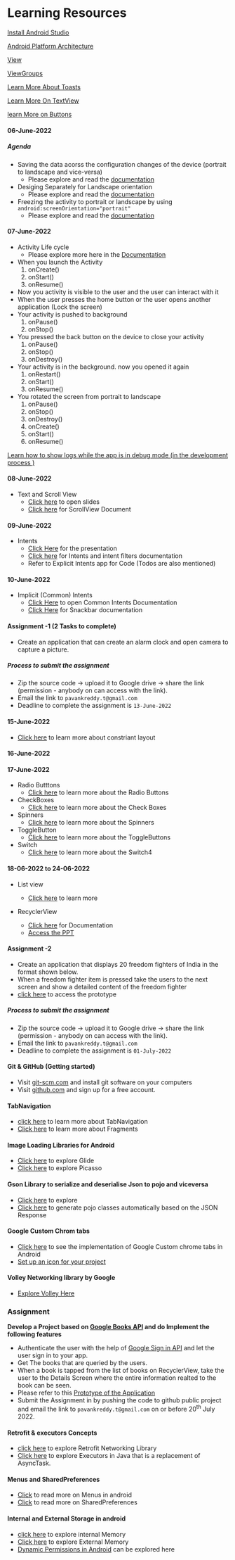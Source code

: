 # Learning Resources

[Install Android Studio](https://developer.android.com/studio?gclid=Cj0KCQjwg_iTBhDrARIsAD3Ib5gYa8Go6mxtbUZLj1pYCw0m_S8zeNEcZAT132zqwAdx6oIm9NjPAsQaAmaLEALw_wcB&gclsrc=aw.ds)

[Android Platform Architecture](https://www.googleadservices.com/pagead/aclk?sa=L&ai=DChcSEwjm4_i72Nz3AhXj2kwCHaI1DZsYABAAGgJ0bQ&ohost=www.google.com&cid=CAESa-D2sUI328vwBJrNAhsmt87nfvCM2IYM76-B5bq4Pgr2PJsO1R5Ne7WlS7WIpQ8XOT-J20vdUCgcHEXx_yCFuo3iLMMXQKf-89GzvN36i6h0w_aL6chtYOuP3njYOpdOYdP8MSpOBqfQF3vi&sig=AOD64_3319FgGPFGeOT-tp8M3ELeGlDfHw&q&adurl&ved=2ahUKEwjYpfG72Nz3AhXVAaYKHa7FCn8Q0Qx6BAgCEAE)

[View](https://developer.android.com/reference/android/view/View)

[ViewGroups](https://developer.android.com/reference/android/view/ViewGroup)

[Learn More About Toasts](https://developer.android.com/guide/topics/ui/notifiers/toasts)

[Learn More On TextView](https://developer.android.com/reference/android/widget/TextView)

[learn More on Buttons](https://developer.android.com/reference/android/widget/Button)

#### 06-June-2022

##### Agenda
- Saving the data acorss the configuration changes of the device (portrait to landscape and vice-versa)
  - Please explore and read the [documentation](https://developer.android.com/topic/libraries/architecture/saving-states)
- Desiging Separately for Landscape orientation
  - Please explore and read the [documentation](https://developer.android.com/reference/androidx/browser/trusted/ScreenOrientation)
- Freezing the activity to portrait or landscape by using ```android:screenOrientation="portrait"```
  - Please explore and read the [documentation](https://developer.android.com/reference/androidx/browser/trusted/ScreenOrientation)

#### 07-June-2022
- Activity Life cycle
  - Please explore more here in the [Documentation](https://developer.android.com/guide/components/activities/activity-lifecycle)
- When you launch the Activity
    1. onCreate()
    2. onStart()
    3. onResume()
- Now you activity is visible to the user and the user can interact with it
- When the user presses the home button or the user opens another application (Lock the screen)
- Your activity is pushed to background  
    1. onPause()
    2. onStop()
- You pressed the back button on the device to close your activity
    1. onPause()
    2. onStop()
    3. onDestroy()
- Your activity is in the background. now you opened it again
    1. onRestart()
    2. onStart()
    3. onResume()
- You rotated the screen from portrait to landscape
    1. onPause()
    2. onStop()
    3. onDestroy()
    4. onCreate()
    5. onStart()
    6. onResume()

[Learn how to show logs while the app is in debug mode (in the development process )](https://developer.android.com/studio/debug/am-logcat#:~:text=The%20Logcat%20window%20in%20Android,you%20can%20view%20older%20messages.)

#### 08-June-2022
- Text and Scroll View
  - [Click here](https://docs.google.com/presentation/d/175zGL-zyK9qWotipn5mZm_kWh0ygeJZhs2EsDPDHX-4/edit#slide=id.g116d7d9d49_3_13) to open slides
  - [Click here](https://developer.android.com/reference/android/widget/ScrollView) for ScrollView Document

#### 09-June-2022
- Intents
   - [Click Here](https://docs.google.com/presentation/d/1kjxsI9brdVRIx3rqoB0H-1-PmVlzJbiQNf4PyqzZKJM/edit#slide=id.g168369f895_0_87) for the presentation
   - [Click here](https://developer.android.com/guide/components/intents-filters) for Intents and intent filters documentation
   - Refer to Explicit Intents app for Code (Todos are also mentioned)

#### 10-June-2022
- Implicit (Common) Intents
    - [Click Here](https://developer.android.com/guide/components/intents-common#Phone) to open Common Intents Documentation
    - [Click Here](https://developer.android.com/reference/com/google/android/material/snackbar/Snackbar) for Snackbar documentation

#### Assignment -1 (2 Tasks to complete)
- Create an application that can create an alarm clock and open camera to capture a picture. 
##### Process to submit the assignment
- Zip the source code -> upload it to Google drive -> share the link (permission - anybody on can access with the link).
- Email the link to ```pavankreddy.t@gmail.com```
- Deadline to complete the assignment is ```13-June-2022```

#### 15-June-2022
- [Click here](https://developer.android.com/training/constraint-layout) to learn more about constriant layout

#### 16-June-2022
#### 17-June-2022
- Radio Butttons
    - [Click here](https://developer.android.com/guide/topics/ui/controls/radiobutton) to learn more about the Radio Buttons
- CheckBoxes
    - [Click here](https://developer.android.com/guide/topics/ui/controls/checkbox) to learn more about the Check Boxes
- Spinners
    - [Click here](https://developer.android.com/guide/topics/ui/controls/spinner) to learn more about the Spinners
- ToggleButton
    - [Click here](https://developer.android.com/guide/topics/ui/controls/togglebutton) to learn more about the ToggleButtons
- Switch
    - [Click here](https://developer.android.com/reference/android/widget/Switch) to learn more about the Switch4

#### 18-06-2022 to 24-06-2022
- List view
    - [Click here](https://developer.android.com/reference/android/widget/ListView) to learn more

- RecyclerView
    - [Click here](https://developer.android.com/jetpack/androidx/releases/recyclerview) for Documentation
    - [Access the PPT](https://docs.google.com/presentation/d/1tLLYBSGl9d8nHc_88007kTOZvXdSY0oqIRF3APIgm34/edit?usp=drive_web&ouid=110137796523185973640)

#### Assignment -2 
- Create an application that displays 20 freedom fighters of India in the format shown below.
- When a freedom fighter item is pressed take the users to the next screen and show a detailed content of the freedom fighter
- [click here](https://www.canva.com/design/DAFEhlDGnXo/p1tbye7_qa6o18AJpafjLA/edit?utm_content=DAFEhlDGnXo&utm_campaign=designshare&utm_medium=link2&utm_source=sharebutton) to access the prototype
##### Process to submit the assignment
- Zip the source code -> upload it to Google drive -> share the link (permission - anybody on can access with the link).
- Email the link to ```pavankreddy.t@gmail.com```
- Deadline to complete the assignment is ```01-July-2022```

#### Git & GitHub (Getting started)
- Visit [git-scm.com](https://git-scm.com/) and install git software on your computers
- Visit [github.com](https://github.com) and sign up for a free account.

#### TabNavigation
- [click here](https://developer.android.com/guide/navigation/navigation-swipe-view) to learn more about TabNavigation
- [Click here](https://developer.android.com/guide/fragments/lifecycle) to learn more about Fragments 

#### Image Loading Libraries for Android
- [Click here](https://github.com/bumptech/glide) to explore Glide
- [Click here](https://square.github.io/picasso/) to explore Picasso

#### Gson Library to serialize and deserialise Json to pojo and viceversa
- [Click here](https://github.com/google/gson) to explore 
- [Click here](https://www.jsonschema2pojo.org/) to generate pojo classes automatically based on the JSON Response

#### Google Custom Chrom tabs
- [Click here](https://developer.chrome.com/docs/android/custom-tabs/integration-guide/) to see the implementation of Google Custom chrome tabs in Android
- [Set up an icon for your project](https://developer.android.com/studio/write/image-asset-studio)

#### Volley Networking library by Google 
- [Explore Volley Here](https://google.github.io/volley/)

### Assignment
**Develop a Project based on [Google Books API](https://developers.google.com/books) and do Implement the following features**
- Authenticate the user with the help of [Google Sign in API](https://developers.google.com/identity/sign-in/android/start-integrating) and let the user sign in to your app.
- Get The books that are queried by the users.
- When a book is tapped from the list of books on RecyclerView, take the user to the Details Screen where the entire information realted to the book can be seen.
- Please refer to this [Prototype of the Application](https://www.canva.com/design/DAE7Pql_ZW4/hCJXqplFz-WZVQewPPdz1A/edit?utm_content=DAE7Pql_ZW4&utm_campaign=designshare&utm_medium=link2&utm_source=sharebutton)
- Submit the Assignment in by pushing the code to github public project and email the link to ```pavankreddy.t@gmail.com``` on or before 20<sup>th</sup> July 2022.

#### Retrofit & executors Concepts
- [click here](https://square.github.io/retrofit/) to explore Retrofit Networking Library
- [Click here](https://developer.android.com/reference/java/util/concurrent/Executor) to explore Executors in Java that is a replacement of AsyncTask.

#### Menus and SharedPreferences
- [Click](https://developer.android.com/guide/topics/ui/menus) to read more on Menus in android
- [Click](https://developer.android.com/training/data-storage/shared-preferences) to read more on SharedPreferences

#### Internal and External Storage in android
- [click here](https://developer.android.com/training/data-storage) to explore internal Memory
- [Click here](https://developer.android.com/training/data-storage) to explore External Memory
- [Dynamic Permissions in Android](https://developer.android.com/guide/topics/permissions/overview#:~:text=Runtime%20permissions%2C%20also%20known%20as,the%20system%20and%20other%20apps.) can be explored here
